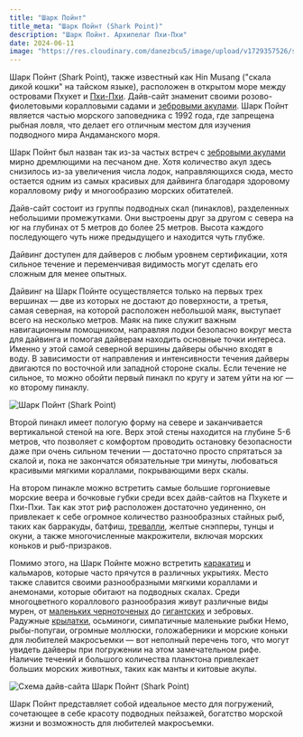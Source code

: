 ```yaml
---
title: "Шарк Пойнт"
title_meta: "Шарк Пойнт (Shark Point)"
description: "Шарк Пойнт. Архипелаг Пхи-Пхи"
date: 2024-06-11
image: "https://res.cloudinary.com/danezbcu5/image/upload/v1729357526/sharkPointPreview_fs8hba.png"
---
```


Шарк Пойнт (Shark Point), также известный как Hin Musang ("скала дикой кошки" на тайском языке), расположен в открытом море между островами Пхукет и [Пхи-Пхи](https://diversnotes.com/tags/%D0%BF%D1%85%D0%B8-%D0%BF%D1%85%D0%B8/). Дайв-сайт знаменит своими розово-фиолетовыми коралловыми садами и [зебровыми акулами](https://diversnotes.com/database/zebra-shark/). Шарк Пойнт является частью морского заповедника с 1992 года, где запрещена рыбная ловля, что делает его отличным местом для изучения подводного мира Андаманского моря.

Шарк Пойнт был назван так из-за частых встреч с [зебровыми акулами](https://diversnotes.com/database/zebra-shark/) мирно дремлющими на песчаном дне. Хотя количество акул здесь снизилось из-за увеличения числа лодок, направляющихся сюда, место остается одним из самых красивых для дайвинга благодаря здоровому коралловому рифу и многообразию морских обитателей.

<YouTube id="H4IgZJVaEPI" />

Дайв-сайт состоит из группы подводных скал (пинаклов), разделенных небольшими промежутками. Они выстроены друг за другом с севера на юг на глубинах от 5 метров до более 25 метров. Высота каждого последующего чуть ниже предыдущего и находится чуть глубже.

Дайвинг доступен для дайверов с любым уровнем сертификации, хотя сильное течение и переменчивая видимость могут сделать его сложным для менее опытных.

Дайвинг на Шарк Пойнте осуществляется только на первых трех вершинах — две из которых не достают до поверхности, а третья, самая северная, на которой расположен небольшой маяк, выступает всего на несколько метров. Маяк на пике служит важным навигационным помощником, направляя лодки безопасно вокруг места для дайвинга и помогая дайверам находить основные точки интереса. Именно у этой самой северной вершины дайверы обычно входят в воду. В зависимости от направления и интенсивности течения дайверы двигаются по восточной или западной стороне скалы. Если течение не сильное, то можно обойти первый пинакл по кругу и затем уйти на юг — ко второму пинаклу.

![Шарк Пойнт (Shark Point)](https://res.cloudinary.com/danezbcu5/image/upload/v1729357541/sharkPoint_kuqexx.png "Шарк Пойнт (Shark Point)")

Второй пинакл имеет пологую форму на севере и заканчивается вертикальной стеной на юге. Верх этой стены находится на глубине 5-6 метров, что позволяет с комфортом проводить остановку безопасности даже при очень сильном течении — достаточно просто спрятаться за скалой и, пока не закончатся обязательные три минуты, любоваться красивыми мягкими кораллами, покрывающими верх скалы.

На втором пинакле можно встретить самые большие горгониевые морские веера и бочковые губки среди всех дайв-сайтов на Пхукете и Пхи-Пхи. Так как этот риф расположен достаточно уединенно, он привлекает к себе огромное количество разнообразных стайных рыб, таких как барракуды, батфиш, [тревалли](https://diversnotes.com/database/giant-trevally/), желтые снэпперы, тунцы и окуни, а также многочисленные макрожители, включая морских коньков и рыб-призраков.

Помимо этого, на Шарк Пойнте можно встретить [каракатиц](https://diversnotes.com/database/pharaoh_cuttlefish/) и кальмаров, которые часто прячутся в различных укрытиях. Место также славится своими разнообразными мягкими кораллами и анемонами, которые обитают на подводных скалах. Среди многоцветного кораллового разнообразия живут различные виды мурен, от [маленьких черноточеных](https://diversnotes.com/database/fimbriated-moray/) до [гигантских](https://diversnotes.com/database/giant-moray/) и зебровых. Радужные [крылатки](https://diversnotes.com/database/red-lionfish/), осьминоги, симпатичные маленькие рыбки Немо, рыбы-попугаи, огромные моллюски, голожаберники и морские коньки для любителей макросъемки — вот неполный перечень того, что могут увидеть дайверы при погружении на этом замечательном рифе. Наличие течений и большого количества планктона привлекает больших морских животных, таких как манты и китовые акулы.

![Cхема дайв-сайта Шарк Пойнт (Shark Point)](https://res.cloudinary.com/danezbcu5/image/upload/v1729357524/sharkPointMap_rebvy5.png "Cхема дайв-сайта Шарк Пойнт (Shark Point)")

Шарк Пойнт представляет собой идеальное место для погружений, сочетающее в себе красоту подводных пейзажей, богатство морской жизни и возможность для любителей макросъемки.


